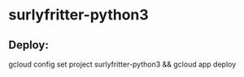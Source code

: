 # surlyfritter-python3

## Deploy:

gcloud config set project surlyfritter-python3 && gcloud app deploy

